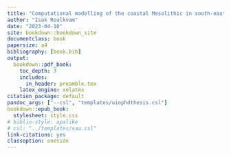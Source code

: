 ```yaml
--- 
title: "Computational modelling of the coastal Mesolithic in south-eastern Norway"
author: "Isak Roalkvam"
date: "2023-04-10"
site: bookdown::bookdown_site
documentclass: book
papersize: a4
bibliography: [book.bib]
output:
  bookdown::pdf_book:
    toc_depth: 3
    includes:
      in_header: preamble.tex
    latex_engine: xelatex
citation_package: default
pandoc_args: ["--csl", "templates/uiophdthesis.csl"]
bookdown::epub_book:
  stylesheet: style.css
# biblio-style: apalike
# csl: "../templates/saa.csl"
link-citations: yes
classoption: oneside
---
```

